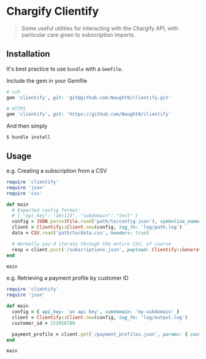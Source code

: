 # Chargify Clientify

> Some useful utilities for interacting with the Chargify API, with particular care given to subscription imports.

## Installation

It's best practice to use `bundle` with a `Gemfile`.

Include the gem in your Gemfile

```rb
# ssh
gem 'clientify', git: 'git@github.com:Naught0/clientify.git'
```

```rb
# HTTPS
gem 'clientify', git: 'https://github.com/Naught0/clientify'
```

And then simply

    $ bundle install

## Usage

e.g. Creating a subscription from a CSV

```ruby
require 'clientify'
require 'json'
require 'csv'

def main
  # Expected config format:
  # { "api_key": "abc123", "subdomain": "test" }
  config = JSON.parse(File.read('path/to/config.json'), symbolize_names: true)
  client = Clientify::Client.new(config, log_fn: 'log/path.log')
  data = CSV.read('path/to/data.csv', headers: true)

  # Normally you'd iterate through the entire CSV, of course
  resp = client.post('/subscriptions.json', payload: Clientify::Generate.subscription(data[0], test: true))
end

main
```

e.g. Retrieving a payment profile by customer ID

```ruby
require 'clientify'
require 'json'

def main
  config = { api_key: 'an api key', subdomain: 'my-subdomain' }
  client = Clientify::Client.new(config, log_fn: 'log/output.log')
  customer_id = 123456789

  payment_profile = client.get('/payment_profiles.json', params: { customer_id: customer_id })
end

main
```
